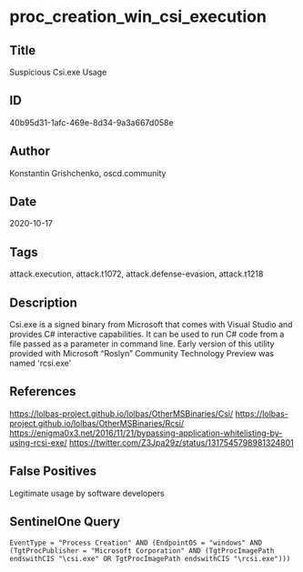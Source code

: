 # proc_creation_win_csi_execution

## Title
Suspicious Csi.exe Usage

## ID
40b95d31-1afc-469e-8d34-9a3a667d058e

## Author
Konstantin Grishchenko, oscd.community

## Date
2020-10-17

## Tags
attack.execution, attack.t1072, attack.defense-evasion, attack.t1218

## Description
Csi.exe is a signed binary from Microsoft that comes with Visual Studio and provides C# interactive capabilities. It can be used to run C# code from a file passed as a parameter in command line. Early version of this utility provided with Microsoft “Roslyn” Community Technology Preview was named 'rcsi.exe'

## References
https://lolbas-project.github.io/lolbas/OtherMSBinaries/Csi/
https://lolbas-project.github.io/lolbas/OtherMSBinaries/Rcsi/
https://enigma0x3.net/2016/11/21/bypassing-application-whitelisting-by-using-rcsi-exe/
https://twitter.com/Z3Jpa29z/status/1317545798981324801

## False Positives
Legitimate usage by software developers

## SentinelOne Query
```
EventType = "Process Creation" AND (EndpointOS = "windows" AND (TgtProcPublisher = "Microsoft Corporation" AND (TgtProcImagePath endswithCIS "\csi.exe" OR TgtProcImagePath endswithCIS "\rcsi.exe")))

```
